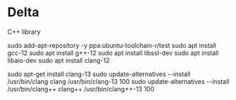 # Delta
C++ library

sudo add-apt-repository -y ppa:ubuntu-toolchain-r/test
sudo apt install gcc-12
sudo apt install g++-12
sudo apt install libssl-dev
sudo apt install libaio-dev
sudo apt install clang-12   

sudo apt-get install clang-13
sudo update-alternatives --install /usr/bin/clang clang /usr/bin/clang-13 100
sudo update-alternatives --install /usr/bin/clang++ clang++ /usr/bin/clang++-13 100